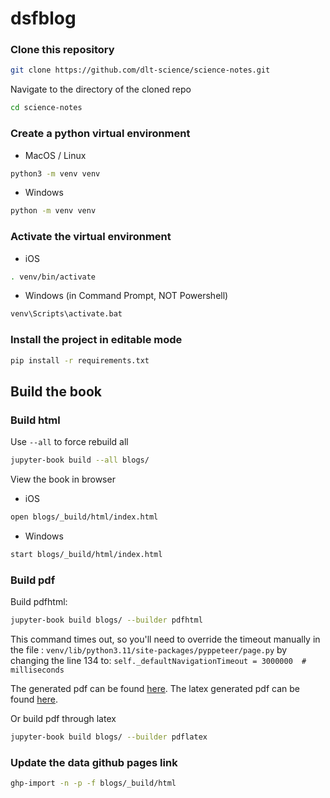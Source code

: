 # dsfblog


### Clone this repository

```zsh
git clone https://github.com/dlt-science/science-notes.git
```

Navigate to the directory of the cloned repo

```zsh
cd science-notes
```

### Create a python virtual environment

- MacOS / Linux

```zsh
python3 -m venv venv
```

- Windows

```zsh
python -m venv venv
```


### Activate the virtual environment

- iOS

```zsh
. venv/bin/activate
```

- Windows (in Command Prompt, NOT Powershell)

```zsh
venv\Scripts\activate.bat
```

### Install the project in editable mode

```zsh
pip install -r requirements.txt
```

## Build the book

### Build html

Use `--all` to force rebuild all

```zsh
jupyter-book build --all blogs/
```

View the book in browser

- iOS

```zsh
open blogs/_build/html/index.html
```

- Windows

```zsh
start blogs/_build/html/index.html
```

### Build pdf

<!-- Must first install the right version of `urllib3` if haven't
```zsh
pip install -U "urllib3<1.25"
``` -->

Build pdfhtml:

```zsh
jupyter-book build blogs/ --builder pdfhtml
```

This command times out, so you'll need to override the timeout manually in the
file : `venv/lib/python3.11/site-packages/pyppeteer/page.py` by changing the line 134 to:
`self._defaultNavigationTimeout = 3000000  # milliseconds`


The generated pdf can be found [here](blogs/_build/pdf/book.pdf).
The latex generated pdf can be found [here](blogs/_build/latex/pdf/book.pdf).

Or build pdf through latex

```zsh
jupyter-book build blogs/ --builder pdflatex
```

### Update the data github pages link
```zsh
ghp-import -n -p -f blogs/_build/html
```